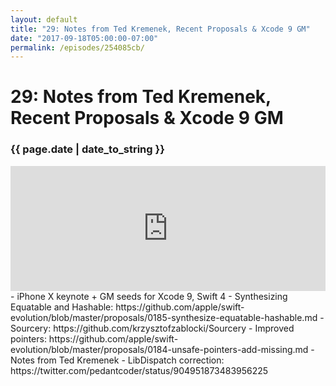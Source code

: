 ```yaml
---
layout: default
title: "29: Notes from Ted Kremenek, Recent Proposals & Xcode 9 GM"
date: "2017-09-18T05:00:00-07:00"
permalink: /episodes/254085cb/
---
```


# 29: Notes from Ted Kremenek, Recent Proposals & Xcode 9 GM

### {{ page.date | date_to_string }}

<iframe frameBorder="0" height="200px" scrolling="no" seamless src="https://player.simplecast.com/d6039571-6970-4994-b8d9-75d73748aa26" width="100%"></iframe>
<br/>
- iPhone X keynote + GM seeds for Xcode 9, Swift 4
- Synthesizing Equatable and Hashable: https://github.com/apple/swift-evolution/blob/master/proposals/0185-synthesize-equatable-hashable.md
- Sourcery: https://github.com/krzysztofzablocki/Sourcery
- Improved pointers: https://github.com/apple/swift-evolution/blob/master/proposals/0184-unsafe-pointers-add-missing.md
- Notes from Ted Kremenek
- LibDispatch correction: https://twitter.com/pedantcoder/status/904951873483956225
